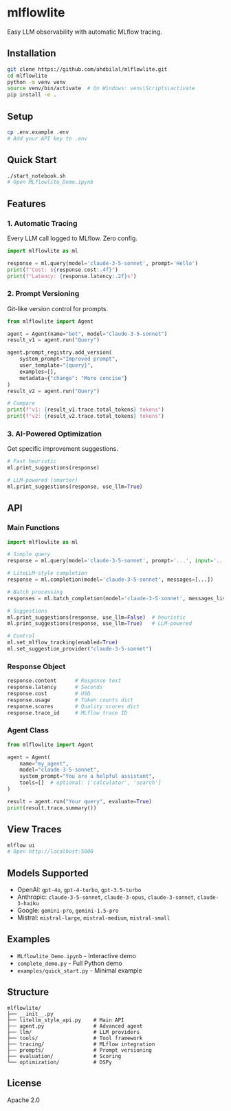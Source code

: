 # mlflowlite

Easy LLM observability with automatic MLflow tracing.

## Installation

```bash
git clone https://github.com/ahdbilal/mlflowlite.git
cd mlflowlite
python -m venv venv
source venv/bin/activate  # On Windows: venv\Scripts\activate
pip install -e .
```

## Setup

```bash
cp .env.example .env
# Add your API key to .env
```

## Quick Start

```bash
./start_notebook.sh
# Open MLflowlite_Demo.ipynb
```

## Features

### 1. Automatic Tracing
Every LLM call logged to MLflow. Zero config.

```python
import mlflowlite as ml

response = ml.query(model='claude-3-5-sonnet', prompt='Hello')
print(f"Cost: ${response.cost:.4f}")
print(f"Latency: {response.latency:.2f}s")
```

### 2. Prompt Versioning
Git-like version control for prompts.

```python
from mlflowlite import Agent

agent = Agent(name="bot", model="claude-3-5-sonnet")
result_v1 = agent.run("Query")

agent.prompt_registry.add_version(
    system_prompt="Improved prompt",
    user_template="{query}",
    examples=[],
    metadata={"change": "More concise"}
)
result_v2 = agent.run("Query")

# Compare
print(f"v1: {result_v1.trace.total_tokens} tokens")
print(f"v2: {result_v2.trace.total_tokens} tokens")
```

### 3. AI-Powered Optimization
Get specific improvement suggestions.

```python
# Fast heuristic
ml.print_suggestions(response)

# LLM-powered (smarter)
ml.print_suggestions(response, use_llm=True)
```

## API

### Main Functions

```python
import mlflowlite as ml

# Simple query
response = ml.query(model='claude-3-5-sonnet', prompt='...', input='...')

# LiteLLM-style completion
response = ml.completion(model='claude-3-5-sonnet', messages=[...])

# Batch processing
responses = ml.batch_completion(model='claude-3-5-sonnet', messages_list=[...])

# Suggestions
ml.print_suggestions(response, use_llm=False)  # heuristic
ml.print_suggestions(response, use_llm=True)   # LLM-powered

# Control
ml.set_mlflow_tracking(enabled=True)
ml.set_suggestion_provider("claude-3-5-sonnet")
```

### Response Object

```python
response.content      # Response text
response.latency      # Seconds
response.cost         # USD
response.usage        # Token counts dict
response.scores       # Quality scores dict
response.trace_id     # MLflow trace ID
```

### Agent Class

```python
from mlflowlite import Agent

agent = Agent(
    name="my_agent",
    model="claude-3-5-sonnet",
    system_prompt="You are a helpful assistant",
    tools=[]  # optional: ['calculator', 'search']
)

result = agent.run("Your query", evaluate=True)
print(result.trace.summary())
```

## View Traces

```bash
mlflow ui
# Open http://localhost:5000
```

## Models Supported

- OpenAI: `gpt-4o`, `gpt-4-turbo`, `gpt-3.5-turbo`
- Anthropic: `claude-3-5-sonnet`, `claude-3-opus`, `claude-3-sonnet`, `claude-3-haiku`
- Google: `gemini-pro`, `gemini-1.5-pro`
- Mistral: `mistral-large`, `mistral-medium`, `mistral-small`

## Examples

- `MLflowlite_Demo.ipynb` - Interactive demo
- `complete_demo.py` - Full Python demo
- `examples/quick_start.py` - Minimal example

## Structure

```
mlflowlite/
├── __init__.py
├── litellm_style_api.py    # Main API
├── agent.py                # Advanced agent
├── llm/                    # LLM providers
├── tools/                  # Tool framework
├── tracing/                # MLflow integration
├── prompts/                # Prompt versioning
├── evaluation/             # Scoring
└── optimization/           # DSPy
```

## License

Apache 2.0
